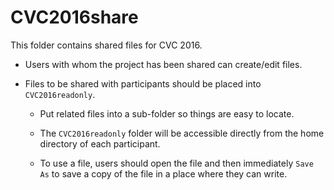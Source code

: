 # CVC2016share

This folder contains shared files for CVC 2016.  

  * Users with whom the project has been shared can create/edit files.
 
  * Files to be shared with participants should be placed into `CVC2016readonly`.  
 
    * Put related files into a sub-folder so things are easy to locate.
   
    * The `CVC2016readonly` folder will be accessible directly from the home 
    directory of each participant.
   
    * To use a file, users should open the file and then immediately `Save As` 
    to save a copy of the file in a place where they can write.
  
 